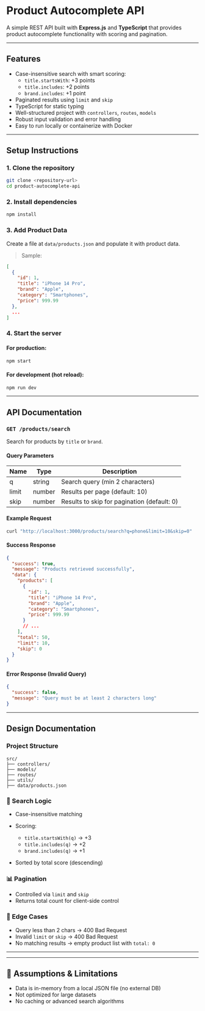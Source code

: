 # Product Autocomplete API

A simple REST API built with **Express.js** and **TypeScript** that provides product autocomplete functionality with scoring and pagination.

---

## Features

- Case-insensitive search with smart scoring:
  - `title.startsWith`: +3 points
  - `title.includes`: +2 points
  - `brand.includes`: +1 point
- Paginated results using `limit` and `skip`
- TypeScript for static typing
- Well-structured project with `controllers`, `routes`, `models`
- Robust input validation and error handling
- Easy to run locally or containerize with Docker

---

## Setup Instructions

### 1. Clone the repository

```bash
git clone <repository-url>
cd product-autocomplete-api
````

### 2. Install dependencies

```bash
npm install
```

### 3. Add Product Data

Create a file at `data/products.json` and populate it with product data.

> Sample:

```json
[
  {
    "id": 1,
    "title": "iPhone 14 Pro",
    "brand": "Apple",
    "category": "Smartphones",
    "price": 999.99
  },
  ...
]
```

### 4. Start the server

#### For production:

```bash
npm start
```

#### For development (hot reload):

```bash
npm run dev
```

---

## API Documentation

### `GET /products/search`

Search for products by `title` or `brand`.

#### Query Parameters

| Name  | Type   | Description                                 |
| ----- | ------ | ------------------------------------------- |
| q     | string | Search query (min 2 characters)             |
| limit | number | Results per page (default: 10)              |
| skip  | number | Results to skip for pagination (default: 0) |

#### Example Request

```bash
curl "http://localhost:3000/products/search?q=phone&limit=10&skip=0"
```

#### Success Response

```json
{
  "success": true,
  "message": "Products retrieved successfully",
  "data": {
    "products": [
      {
        "id": 1,
        "title": "iPhone 14 Pro",
        "brand": "Apple",
        "category": "Smartphones",
        "price": 999.99
      }
      // ...
    ],
    "total": 50,
    "limit": 10,
    "skip": 0
  }
}
```

#### Error Response (Invalid Query)

```json
{
  "success": false,
  "message": "Query must be at least 2 characters long"
}
```

---

## Design Documentation

### Project Structure

```
src/
├── controllers/
├── models/
├── routes/
├── utils/
├── data/products.json
```

### 🔎 Search Logic

* Case-insensitive matching
* Scoring:

  * `title.startsWith(q)` → +3
  * `title.includes(q)` → +2
  * `brand.includes(q)` → +1
* Sorted by total score (descending)

### 📊 Pagination

* Controlled via `limit` and `skip`
* Returns total count for client-side control

### 🧪 Edge Cases

* Query less than 2 chars → 400 Bad Request
* Invalid `limit` or `skip` → 400 Bad Request
* No matching results → empty product list with `total: 0`

---

---

## 📌 Assumptions & Limitations

* Data is in-memory from a local JSON file (no external DB)
* Not optimized for large datasets
* No caching or advanced search algorithms


